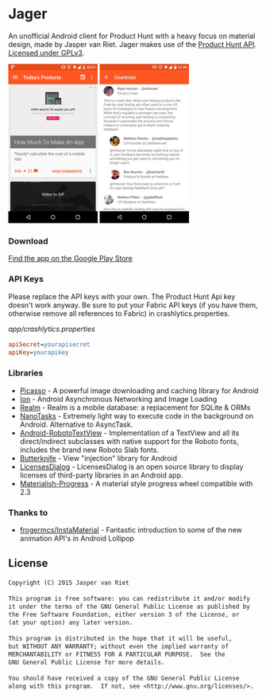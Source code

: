 # Jager

An unofficial Android client for Product Hunt with a heavy focus on material design, made by Jasper van Riet. Jager makes use of the [Product Hunt API][api]. [Licensed under GPLv3][license].

![](screenshot1.png)
![](screenshot2.jpg)

### Download
[Find the app on the Google Play Store][applink]

### API Keys

Please replace the API keys with your own. The Product Hunt Api key doesn't work anyway. Be sure to put your Fabric API keys (if you have them, otherwise remove all references to Fabric) in crashlytics.properties.

_app/crashlytics.properties_
```ini
apiSecret=yourapisecret
apiKey=yourapikey
```

### Libraries
* [Picasso] - A powerful image downloading and caching library for Android
* [Ion] - Android Asynchronous Networking and Image Loading
* [Realm] - Realm is a mobile database: a replacement for SQLite & ORMs
* [NanoTasks] - Extremely light way to execute code in the background on Android. Alternative to AsyncTask.
* [Android-RobotoTextView] - Implementation of a TextView and all its direct/indirect subclasses with native support for the Roboto fonts, includes the brand new Roboto Slab fonts.
* [Butterknife] - View "injection" library for Android
* [LicensesDialog] - LicensesDialog is an open source library to display licenses of third-party libraries in an Android app.
* [Materialish-Progress] - A material style progress wheel compatible with 2.3

### Thanks to
* [frogermcs/InstaMaterial] - Fantastic introduction to some of the new animation API's in Android Lollipop


License
----
    Copyright (C) 2015 Jasper van Riet
    
    This program is free software: you can redistribute it and/or modify
    it under the terms of the GNU General Public License as published by
    the Free Software Foundation, either version 3 of the License, or
    (at your option) any later version.

    This program is distributed in the hope that it will be useful,
    but WITHOUT ANY WARRANTY; without even the implied warranty of
    MERCHANTABILITY or FITNESS FOR A PARTICULAR PURPOSE.  See the
    GNU General Public License for more details.

    You should have received a copy of the GNU General Public License
    along with this program.  If not, see <http://www.gnu.org/licenses/>.


[Picasso]:http://square.github.io/picasso/
[Ion]:https://github.com/koush/ion
[Realm]:https://github.com/realm/realm-java
[NanoTasks]:https://github.com/fabiendevos/nanotasks
[Butterknife]:jakewharton.github.io/butterknife/
[LicensesDialog]:https://github.com/PSDev/LicensesDialog
[Materialish-Progress]:https://github.com/pnikosis/materialish-progress
[Android-RobotoTextView]:https://github.com/johnkil/Android-RobotoTextView
[frogermcs/InstaMaterial]:https://github.com/frogermcs/InstaMaterial/
[license]:https://github.com/JaspervanRiet/Jager/blob/master/LICENSE.txt
[applink]:https://play.google.com/store/apps/details?id=com.jaspervanriet.huntingthatproduct
[api]:https://api.producthunt.com/v1/docs
